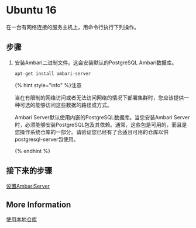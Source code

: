 # Ubuntu 16

在一台有网络连接的服务主机上，用命令行执行下列操作。

## 步骤

1. 安装Ambari二进制文件。这会安装默认的PostgreSQL Ambari数据库。

   ```
   apt-get install ambari-server
   ```

   {% hint style="info" %}注意

   当在有限制的网络访问或者无法访问网络的情况下部署集群时，您应该提供一种可选的能够访问这些数据的路径或方式。

   Ambari Server默认使用内嵌的PostgreSQL数据库。当您安装Ambari Server时，必须能够安装PostgreSQL包及其依赖。通常，这些包是可用的，而且是您操作系统仓库的一部分。请验证您已经有了合适且可用的仓库以供postgresql-server包使用。

   {% endhint %}

## 接下来的步骤

[设置AmbariServer](../03-setup-the-ambari-server/README.md)

## More Information

[使用本地仓库](../../02-using-a-local-repository/README.md)